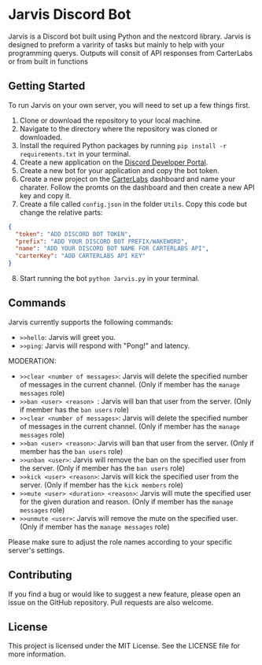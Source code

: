 # Jarvis Discord Bot

Jarvis is a Discord bot built using Python and the nextcord library. Jarvis is designed to preform a varirity of tasks but mainly to help with your programming querys. Outputs will consit of API responses from CarterLabs or from built in functions

## Getting Started

To run Jarvis on your own server, you will need to set up a few things first.

1. Clone or download the repository to your local machine.
2. Navigate to the directory where the repository was cloned or downloaded.
3. Install the required Python packages by running `pip install -r requirements.txt` in your terminal.
4. Create a new application on the [Discord Developer Portal](https://discord.com/developers/applications).
5. Create a new bot for your application and copy the bot token.
6. Create a new project on the [CarterLabs](https://controller.carterlabs.ai/welcome) dashboard and name your charater. Follow the promts on the dashboard and then create a new API key and copy it.
7. Create a file called `config.json` in the folder `Utils`. Copy this code but change the relative parts:

```json
{
  "token": "ADD DISCORD BOT TOKEN",
  "prefix": "ADD YOUR DISCORD BOT PREFIX/WAKEWORD",
  "name": "ADD YOUR DISCORD BOT NAME FOR CARTERLABS API", 
  "carterKey": "ADD CARTERLABS API KEY"
}
```

8. Start running the bot `python Jarvis.py` in your terminal.

## Commands

Jarvis currently supports the following commands:

- `>>hello`: Jarvis will greet you.
- `>>ping`: Jarvis will respond with "Pong!" and latency.

MODERATION:
- `>>clear <number of messages>`: Jarvis will delete the specified number of messages in the current channel. (Only if member has the `manage messages` role)
- `>>ban <user> <reason> `: Jarvis will ban that user from the server. (Only if member has the `ban users` role)
- `>>clear <number of messages>`: Jarvis will delete the specified number of messages in the current channel. (Only if member has the `manage messages` role)
- `>>ban <user> <reason>`: Jarvis will ban that user from the server. (Only if member has the `ban users` role)
- `>>unban <user>`: Jarvis will remove the ban on the specified user from the server. (Only if member has the `ban users` role)
- `>>kick <user> <reason>`: Jarvis will kick the specified user from the server. (Only if member has the `kick members` role)
- `>>mute <user> <duration> <reason>`: Jarvis will mute the specified user for the given duration and reason. (Only if member has the `manage messages` role)
- `>>unmute <user>`: Jarvis will remove the mute on the specified user. (Only if member has the `manage messages` role)

Please make sure to adjust the role names according to your specific server's settings.


## Contributing

If you find a bug or would like to suggest a new feature, please open an issue on the GitHub repository. Pull requests are also welcome.

## License

This project is licensed under the MIT License. See the LICENSE file for more information.
